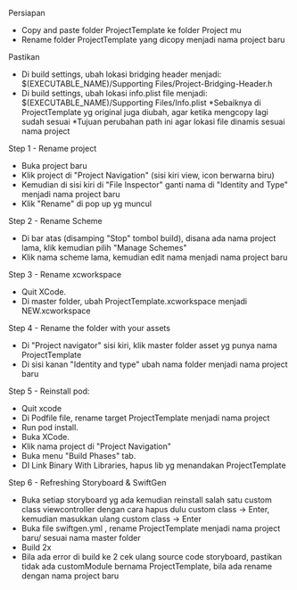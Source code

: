 Persiapan
- Copy and paste folder ProjectTemplate ke folder Project mu
- Rename folder ProjectTemplate yang dicopy menjadi nama project baru

Pastikan
- Di build settings, ubah lokasi bridging header menjadi:
    $(EXECUTABLE_NAME)/Supporting Files/Project-Bridging-Header.h
- Di build settings, ubah lokasi info.plist file menjadi:
    $(EXECUTABLE_NAME)/Supporting Files/Info.plist
*Sebaiknya di ProjectTemplate yg original juga diubah, agar ketika mengcopy lagi sudah sesuai
*Tujuan perubahan path ini agar lokasi file dinamis sesuai nama project

Step 1 - Rename project
- Buka project baru
- Klik project di "Project Navigation" (sisi kiri view, icon berwarna biru)
- Kemudian di sisi kiri di "File Inspector" ganti nama di "Identity and Type" menjadi nama project baru
- Klik "Rename" di pop up yg muncul

Step 2 - Rename Scheme
- Di bar atas (disamping "Stop" tombol build), disana ada nama project lama, klik kemudian pilih "Manage Schemes"
- Klik nama scheme lama, kemudian edit nama menjadi nama project baru

Step 3 - Rename xcworkspace
- Quit XCode.
- Di master folder, ubah ProjectTemplate.xcworkspace menjadi NEW.xcworkspace

Step 4 - Rename the folder with your assets
- Di "Project navigator" sisi kiri, klik master folder asset yg punya nama ProjectTemplate
- Di sisi kanan "Identity and type" ubah nama folder menjadi nama project baru

Step 5 - Reinstall pod:
- Quit xcode
- Di Podfile file, rename target ProjectTemplate menjadi nama project
- Run pod install.
- Buka XCode.
- Klik nama project di "Project Navigation"
- Buka menu "Build Phases" tab.
- DI Link Binary With Libraries, hapus lib yg menandakan ProjectTemplate

Step 6 - Refreshing Storyboard & SwiftGen
- Buka setiap storyboard yg ada kemudian reinstall salah satu custom class viewcontroller dengan cara  hapus dulu custom class -> Enter, kemudian masukkan ulang custom class -> Enter
- Buka file swiftgen.yml , rename ProjectTemplate menjadi nama project baru/ sesuai nama master folder
- Build 2x
- Bila ada error di build ke 2 cek ulang source code storyboard, pastikan tidak ada customModule bernama ProjectTemplate, bila ada rename dengan nama project baru
